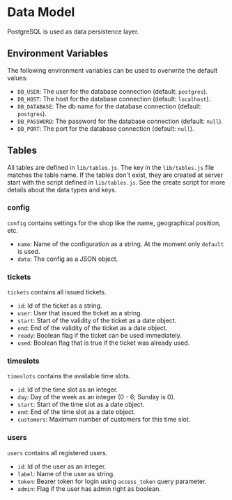 # Data Model

PostgreSQL is used as data persistence layer.

## Environment Variables 

The following environment variables can be used to overwrite the default values:

- `DB_USER`: The user for the database connection (default: `postgres`).
- `DB_HOST`: The host for the database connection (default: `localhost`).
- `DB_DATABASE`: The db name for the database connection (default: `postgres`).
- `DB_PASSWORD`: The password for the database connection (default: `null`).
- `DB_PORT`: The port for the database connection (default: `null`).

## Tables

All tables are defined in `lib/tables.js`.
The key in the `lib/tables.js` file matches the table name.
If the tables don't exist, they are created at server start with the script defined in `lib/tables.js`.
See the create script for more details about the data types and keys.    

### config

`config` contains settings for the shop like the name, geographical position, etc. 

- `name`: Name of the configuration as a string.
  At the moment only `default` is used.
- `data`: The config as a JSON object.

### tickets

`tickets` contains all issued tickets. 

- `id`: Id of the ticket as a string.
- `user`: User that issued the ticket as a string.
- `start`: Start of the validity of the ticket as a date object.
- `end`: End of the validity of the ticket as a date object.
- `ready`: Boolean flag if the ticket can be used immediately.
- `used`: Boolean flag that is true if the ticket was already used.

### timeslots 

`timeslots` contains the available time slots.

- `id`: Id of the time slot as an integer.
- `day`: Day of the week as an integer (0 - 6; Sunday is 0).
- `start`: Start of the time slot as a date object.
- `end`: End of the time slot as a date object.
- `customers`: Maximum number of customers for this time slot.

### users

`users` contains all registered users.

- `id`: Id of the user as an integer.
- `label`: Name of the user as string.
- `token`: Bearer token for login using `access_token` query parameter.
- `admin`: Flag if the user has admin right as boolean.

